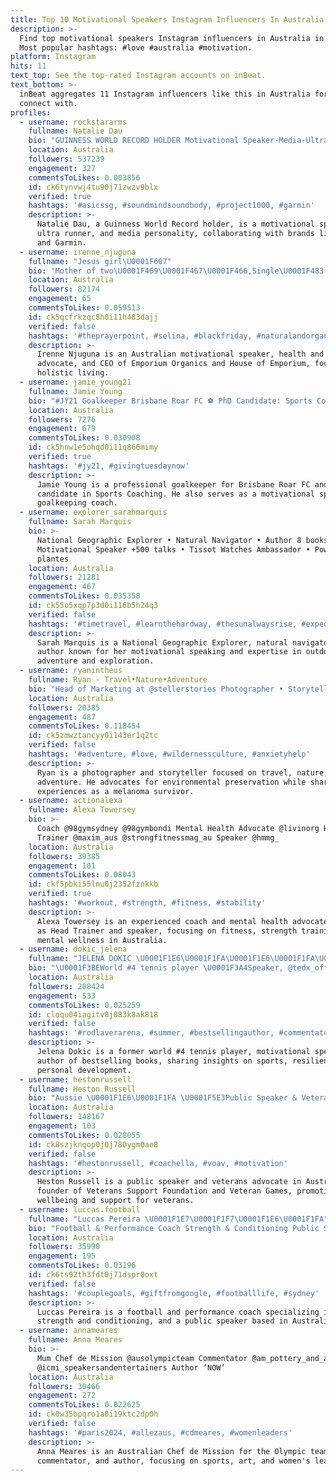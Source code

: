 ```yaml
---
title: Top 10 Motivational Speakers Instagram Influencers In Australia In 2024
description: >-
  Find top motivational speakers Instagram influencers in Australia in 2024.
  Most popular hashtags: #love #australia #motivation.
platform: Instagram
hits: 11
text_top: See the top-rated Instagram accounts on inBeat.
text_bottom: >-
  inBeat aggregates 11 Instagram influencers like this in Australia for you to
  connect with.
profiles:
  - username: rockstararms
    fullname: Natalie Dau
    bio: "GUINNESS WORLD RECORD HOLDER Motivational Speaker-Media-UltraRunner-Mum \U0001F1E6\U0001F1FA\U0001F1F8\U0001F1EC BRANDS\_@asics @garmin @drinkag1 MONDAY’S @kiss92fm MORE INFO\U0001F447\U0001F3FD"
    location: Australia
    followers: 537239
    engagement: 327
    commentsToLikes: 0.003856
    id: ck6tynvwj4tu90j71zwzv9blx
    verified: true
    hashtags: '#asicssg, #soundmindsoundbody, #project1000, #garmin'
    description: >-
      Natalie Dau, a Guinness World Record holder, is a motivational speaker,
      ultra runner, and media personality, collaborating with brands like ASICS
      and Garmin.
  - username: irenne_njuguna
    fullname: "Jesus girl\U0001F607"
    bio: "Mother of two\U0001F469‍\U0001F467‍\U0001F466,Single\U0001F483.Lover of health and wellness.\U0001F33F.Motivational speaker,Blessed and highly favoured.CEO @emporieum_organics @houseofemporieum"
    location: Australia
    followers: 82174
    engagement: 65
    commentsToLikes: 0.059513
    id: ck5qcfrkzqc8h0i11h483dajj
    verified: false
    hashtags: '#theprayerpoint, #selina, #blackfriday, #naturalandorganic'
    description: >-
      Irenne Njuguna is an Australian motivational speaker, health and wellness
      advocate, and CEO of Emporium Organics and House of Emporium, focusing on
      holistic living.
  - username: jamie_young21
    fullname: Jamie Young
    bio: "#JY21 Goalkeeper Brisbane Roar FC ⚽️ PhD Candidate: Sports Coaching \U0001F4DA Motivational Speaker Goalkeeping Coach One Glove and Asics Email For Enquiries"
    location: Australia
    followers: 7276
    engagement: 679
    commentsToLikes: 0.030908
    id: ck5hnw1e5ohqd0i11q866mimy
    verified: true
    hashtags: '#jy21, #givingtuesdaynow'
    description: >-
      Jamie Young is a professional goalkeeper for Brisbane Roar FC and a PhD
      candidate in Sports Coaching. He also serves as a motivational speaker and
      goalkeeping coach.
  - username: explorer_sarahmarquis
    fullname: Sarah Marquis
    bio: >-
      National Geographic Explorer • Natural Navigator • Author 8 books •
      Motivational Speaker +500 talks • Tissot Watches Ambassador • Powered by
      plantes
    location: Australia
    followers: 21281
    engagement: 467
    commentsToLikes: 0.035358
    id: ck55o5xqp7p3d0i116b5h24q3
    verified: false
    hashtags: '#timetravel, #learnthehardway, #thesunalwaysrise, #expeditionkimberley'
    description: >-
      Sarah Marquis is a National Geographic Explorer, natural navigator, and
      author known for her motivational speaking and expertise in outdoor
      adventure and exploration.
  - username: ryanintheus
    fullname: Ryan - Travel•Nature•Adventure
    bio: "Head of Marketing at @stellerstories Photographer • Storyteller • Activist Aussie in Seattle • Melanoma Survivor It’s time to save our planet! \U0001F30D"
    location: Australia
    followers: 20385
    engagement: 487
    commentsToLikes: 0.118454
    id: ck5zmwztancyy0i143er1q2tc
    verified: false
    hashtags: '#adventure, #love, #wildernessculture, #anxietyhelp'
    description: >-
      Ryan is a photographer and storyteller focused on travel, nature, and
      adventure. He advocates for environmental preservation while sharing his
      experiences as a melanoma survivor.
  - username: actionalexa
    fullname: Alexa Towersey
    bio: >-
      Coach @98gymsydney @98gymbondi Mental Health Advocate @livinorg Head
      Trainer @maxim_aus @strongfitnessmag_au Speaker @hmmg_
    location: Australia
    followers: 39385
    engagement: 101
    commentsToLikes: 0.08043
    id: ckf5pbki55lnu0j2352fznkkb
    verified: true
    hashtags: '#workout, #strength, #fitness, #stability'
    description: >-
      Alexa Towersey is an experienced coach and mental health advocate, serving
      as Head Trainer and speaker, focusing on fitness, strength training, and
      mental wellness in Australia.
  - username: dokic_jelena
    fullname: "JELENA DOKIC \U0001F1E6\U0001F1FA\U0001F1E6\U0001F1FA\U0001F1E6\U0001F1FA"
    bio: "\U0001F3BEWorld #4 tennis player \U0001F3A4Speaker, @tedx_official speaker \U0001F3A5TV @channel9 @wwos \U0001F4DA#1 author of ‘unbreakable’ and ‘fearless’ @imgtalent"
    location: Australia
    followers: 208424
    engagement: 533
    commentsToLikes: 0.025259
    id: cloqu04iagitv0j083k8ak818
    verified: false
    hashtags: '#rodlaverarena, #summer, #bestsellingauthor, #commentator'
    description: >-
      Jelena Dokic is a former world #4 tennis player, motivational speaker, and
      author of bestselling books, sharing insights on sports, resilience, and
      personal development.
  - username: hestonrussell
    fullname: Heston Russell
    bio: "Aussie \U0001F1E6\U0001F1FA \U0001F5E3️Public Speaker & Veterans Advocate \U0001F6E1️Founder: @vsf.org.au & @veterangames_ \U0001F436@copper_the_sausage_dog \U0001FAF1\U0001F3FC‍\U0001FAF2\U0001F3FDManagement: @thefordhamcompany"
    location: Australia
    followers: 148167
    engagement: 103
    commentsToLikes: 0.028055
    id: ck8szjknqop0j0j780ygm0ae8
    verified: false
    hashtags: '#hestonrussell, #coachella, #voav, #motivation'
    description: >-
      Heston Russell is a public speaker and veterans advocate in Australia,
      founder of Veterans Support Foundation and Veteran Games, promoting
      wellbeing and support for veterans.
  - username: luccas.football
    fullname: "Luccas Pereira \U0001F1E7\U0001F1F7\U0001F1E6\U0001F1FA"
    bio: "Football & Performance Coach Strength & Conditioning Public Speaker ᴀᴍʙᴀꜱꜱᴀᴅᴏʀ: @googlepixel @mizunosportsaus Book Your Session - IN PERSON/ONLINE \U0001F449\U0001F3FC"
    location: Australia
    followers: 35990
    engagement: 195
    commentsToLikes: 0.03196
    id: ck6ts92th3fdt0j71dspr0oxt
    verified: false
    hashtags: '#couplegoals, #giftfromgoogle, #footballlife, #sydney'
    description: >-
      Luccas Pereira is a football and performance coach specializing in
      strength and conditioning, and a public speaker based in Australia.
  - username: annameares
    fullname: Anna Meares
    bio: >-
      Mum Chef de Mission @ausolympicteam Commentator @am_pottery_and_art
      @icmi_speakersandentertainers Author ‘NOW’
    location: Australia
    followers: 30466
    engagement: 272
    commentsToLikes: 0.022625
    id: ck0w35bpqro1a0i19ktc2dp0h
    verified: false
    hashtags: '#paris2024, #allezaus, #cdmeares, #womenleaders'
    description: >-
      Anna Meares is an Australian Chef de Mission for the Olympic team,
      commentator, and author, focusing on sports, art, and women's leadership.
---
```


